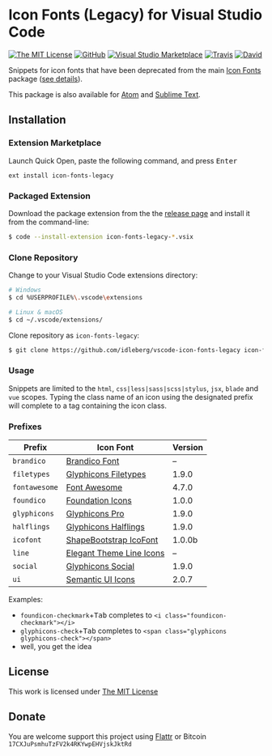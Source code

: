 # Icon Fonts (Legacy) for Visual Studio Code

[![The MIT License](https://img.shields.io/badge/license-MIT-orange.svg?style=flat-square)](http://opensource.org/licenses/MIT)
[![GitHub](https://img.shields.io/github/release/idleberg/vscode-icon-fonts-legacy.svg?style=flat-square)](https://github.com/idleberg/vscode-icon-fonts-legacy/releases)
[![Visual Studio Marketplace](https://vsmarketplacebadge.apphb.com/installs-short/idleberg.icon-fonts-legacy.svg?style=flat-square)](https://marketplace.visualstudio.com/items?itemName=idleberg.icon-fonts-legacy)
[![Travis](https://img.shields.io/travis/idleberg/vscode-icon-fonts-legacy.svg?style=flat-square)](https://travis-ci.org/idleberg/vscode-icon-fonts-legacy)
[![David](https://img.shields.io/david/dev/idleberg/vscode-icon-fonts-legacy.svg?style=flat-square)](https://david-dm.org/idleberg/vscode-icon-fonts-legacy?type=dev)

Snippets for icon fonts that have been deprecated from the main [Icon Fonts](https://github.com/idleberg/vscode-icon-fonts) package ([see details](https://github.com/idleberg/vscode-icon-fonts-legacy#prefixes)).

This package is also available for [Atom](https://github.com/idleberg/atom-icon-fonts-legacy) and [Sublime Text](https://github.com/idleberg/sublime-icon-fonts-legacy).

## Installation

### Extension Marketplace

Launch Quick Open, paste the following command, and press <kbd>Enter</kbd>

`ext install icon-fonts-legacy`

### Packaged Extension

Download the package extension from the the [release page](https://github.com/idleberg/vscode-icon-fonts-legacy/releases) and install it from the command-line:

```bash
$ code --install-extension icon-fonts-legacy-*.vsix
```

### Clone Repository

Change to your Visual Studio Code extensions directory:

```bash
# Windows
$ cd %USERPROFILE%\.vscode\extensions

# Linux & macOS
$ cd ~/.vscode/extensions/
```

Clone repository as `icon-fonts-legacy`:

```bash
$ git clone https://github.com/idleberg/vscode-icon-fonts-legacy icon-fonts-legacy
```

### Usage

Snippets are limited to the `html`, `css|less|sass|scss|stylus`, `jsx`, `blade` and `vue` scopes. Typing the class name of an icon using the designated prefix will complete to a tag containing the icon class.

### Prefixes

Prefix         | Icon Font                           | Version
---------------|-------------------------------------|--------
`brandico`     | [Brandico Font][brandico]           | – 
`filetypes`    | [Glyphicons Filetypes][filetypes]   | 1.9.0
`fontawesome`  | [Font Awesome][fontawesome]         | 4.7.0
`foundico`     | [Foundation Icons][foundico]        | 1.0.0
`glyphicons`   | [Glyphicons Pro][glyphicons]        | 1.9.0
`halflings`    | [Glyphicons Halflings][halflings]   | 1.9.0
`icofont`      | [ShapeBootstrap IcoFont][icofont]   | 1.0.0b
`line`         | [Elegant Theme Line Icons][line]    | –
`social`       | [Glyphicons Social][social]         | 1.9.0
`ui`           | [Semantic UI Icons][ui]             | 2.0.7

Examples:

* `foundicon-checkmark`+<kbd>Tab</kbd> completes to `<i class="foundicon-checkmark"></i>`
* `glyphicons-check`+<kbd>Tab</kbd> completes to `<span class="glyphicons glyphicons-check"></span>`
* well, you get the idea

## License

This work is licensed under [The MIT License](https://opensource.org/licenses/MIT)

## Donate

You are welcome support this project using [Flattr](https://flattr.com/submit/auto?user_id=idleberg&url=https://github.com/idleberg/atom-icon-fonts-legacy) or Bitcoin `17CXJuPsmhuTzFV2k4RKYwpEHVjskJktRd`

[brandico]: https://github.com/fontello/brandico.font
[filetypes]: http://glyphicons.com
[fontawesome]: https://fontawesome.com
[foundico]: https://github.com/zurb/foundation-icons/tree/original-implementation
[glyphicons]: http://glyphicons.com
[halflings]: http://glyphicons.com
[icofont]: http://icofont.com/
[line]: https://www.elegantthemes.com/blog/resources/elegant-icon-font
[social]: http://glyphicons.com
[ui]: http://semantic-ui.com/elements/icon.html
